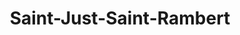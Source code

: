 ---
title: Saint-Just-Saint-Rambert
url: /saint-just-saint-rambert/
latitude: 45.501
longitude: 4.241
---